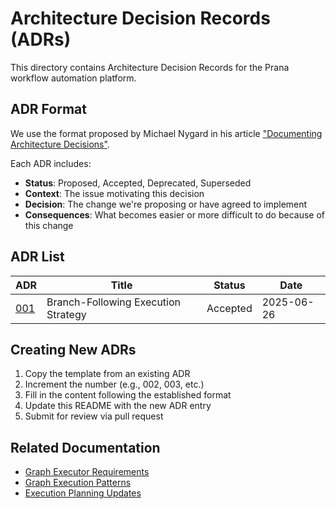 # Architecture Decision Records (ADRs)

This directory contains Architecture Decision Records for the Prana workflow automation platform.

## ADR Format

We use the format proposed by Michael Nygard in his article ["Documenting Architecture Decisions"](http://thinkrelevance.com/blog/2011/11/15/documenting-architecture-decisions).

Each ADR includes:
- **Status**: Proposed, Accepted, Deprecated, Superseded
- **Context**: The issue motivating this decision
- **Decision**: The change we're proposing or have agreed to implement
- **Consequences**: What becomes easier or more difficult to do because of this change

## ADR List

| ADR | Title | Status | Date |
|-----|-------|--------|------|
| [001](./001-branch-following-execution.md) | Branch-Following Execution Strategy | Accepted | 2025-06-26 |

## Creating New ADRs

1. Copy the template from an existing ADR
2. Increment the number (e.g., 002, 003, etc.)
3. Fill in the content following the established format
4. Update this README with the new ADR entry
5. Submit for review via pull request

## Related Documentation

- [Graph Executor Requirements](../graph_executor_requirement.md)
- [Graph Execution Patterns](../graph_execution%20pattern.md)
- [Execution Planning Updates](../execution_planning_update.md)